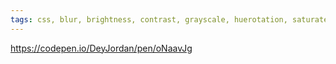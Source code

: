 ```yaml
---
tags: css, blur, brightness, contrast, grayscale, huerotation, saturate, invert, backdrop, filter
---
```

https://codepen.io/DeyJordan/pen/oNaavJg